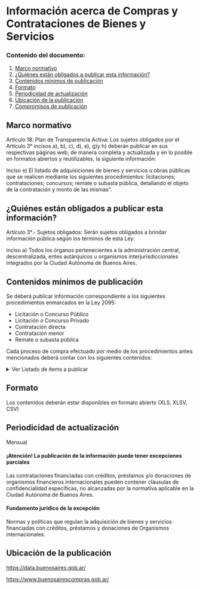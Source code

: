<h1> Información acerca de Compras y Contrataciones de Bienes y Servicios</h2> 
<h3>  Contenido del documento: </h3> 
<ol>
 <li><a href="#marco">Marco normativo</a></li>
 <li><a href="#obligados">¿Quiénes están obligados a publicar esta información?</a></li>
 <li><a href="#contenidos">Contenidos mínimos de publicación</a></li>
 <li><a href="#formato">Formato</a></li>
 <li><a href="#perio">Periodicidad de actualización</a></li>
 <li><a href="#ubicacion">Ubicación de la publicación</a></li>
 <li><a href="#compromisos">Compromisos de publicación</a></li>
 
 
</ol>
 
<h2 id="marco">Marco normativo</h2>  
<p>
Artículo 18: Plan de Transparencia Activa: Los sujetos obligados por el Artículo 3° incisos a), b), c), d), e), g)y h) deberán publicar en sus respectivas páginas web, de manera completa y actualizada y en lo posible en formatos abiertos y reutilizables, la siguiente información:

Inciso e) El listado de adquisiciones de bienes y servicios u obras públicas que se realicen mediante los siguientes procedimientos: licitaciones; contrataciones; concursos; remate o subasta pública, detallando el objeto de la contratación y monto de las mismas”. 



</p>
<h2 id="obligados"> ¿Quiénes están obligados a publicar esta información?</h2> 
<p>
Artículo 3°.- Sujetos obligados: Serán sujetos obligados a brindar información pública según los términos de esta Ley:

inciso a) Todos los órganos pertenecientes a la administración central, descentralizada, entes autárquicos u organismos interjurisdiccionales integrados por la Ciudad Autónoma de Buenos Aires.



</p>


<h2 id="contenidos"> Contenidos mínimos de publicación </h2> 
<p>Se deberá publicar información correspondiente a los siguientes procedimientos enmarcados en la Ley 2095:
<ul>
  <li>Licitación o Concurso Público</li> 
<li>Licitación o Concurso Privado </li>        
<li>Contratación directa</li> 
<li>Contratación menor   </li>          
<li>Remate o subasta pública   </li>  
  </ul>
  Cada proceso de compra efectuado por medio de los procedimientos antes mencionados deberá contar con los siguientes contenidos:

</p>
<details><summary> Ver Listado de ítems a publicar </summary>
<p>
<ul>

|	Ítem	|
|		------------- |
|	Número de la contratación	|
|	Nombre de la contratación	|
|	Descripción del objeto de la contratación	|
|	Jurisdiccion de la Unidad Ejecutora	|
|	Jurisdicción de la Unidad Operativa de Adquisiciones	|
|	Tipo de proceso de compra	|
|	Tipo de modalidad	|
|	Estado del proceso de compra	|
|	Acto administrativo del llamado (cuando corresponda)	|
|	Pliegos de bases y condiciones generales y particulares	|
|	Acta de apertura de ofertas	|
|	Ofertas	|
|	Dictamen de evaluación y acta de preadjudicación	|
|	Comisión evaluadora	|
|	Acto administrativo de adjudicación	|
|	Contrato	|
|	Monto del contrato	|
|	Fecha de inicio de la contratación	|
|	Fecha de finalización de la contratación	|
|	Actos administrativos de las ampliaciones y prórrogas 	|
|	Actualizaciones de precios en los Convenios Marco y sus actos administrativos	|
|	Razón social del proveedor	|
|	CUIT del proveedor	|
|	Datos de contacto de la entidad contratante	|


</ul>
</p>
</details>

<h2 id="formato"> Formato </h2>
<p>
Los contenidos deberán estar disponibles en formato abierto (XLS, XLSV, CSV) 

</p>
<h2 id="perio"> Periodicidad de actualización</h2>
<p>Mensual</p>

<h4>¡Atención! La publicación de la información puede tener excepciones parciales
</h4>
 <p>Las contrataciones financiadas con créditos, préstamos y/o donaciones de organismos financieros internacionales pueden contener cláusulas de confidencialidad específicas, no alcanzadas por la normativa aplicable en la Ciudad Autónoma de Buenos Aires. </p>

<h4>Fundamento jurídico de la excepción</h4>

<p>Normas y políticas que regulan la adquisición de bienes y servicios financiadas con créditos, préstamos y donaciones de Organismos internacionales. 

</p>

<h2 id="ubicacion"> Ubicación de la publicación</h2>
<p>
<a href="https://data.buenosaires.gob.ar/">https://data.buenosaires.gob.ar/ </a>
 
<a href="https://www.buenosairescompras.gob.ar/">https://www.buenosairescompras.gob.ar/ </a>  
 </br>

</p>

<!-- | Compromiso | Fecha de cumplimiento |
| --- | --- |
| Listado | |
| Pliego | |
| Tipo de contratación | |
| Certificados de aptitud ambiental | |
| Incorporar AUSA, IVC | |
-->

